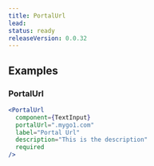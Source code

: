 ```yaml
---
title: PortalUrl
lead: 
status: ready
releaseVersion: 0.0.32
---
```


## Examples

### PortalUrl
```.jsx
<PortalUrl 
  component={TextInput}
  portalUrl=".mygo1.com"
  label="Portal Url"
  description="This is the description"
  required
/>
```


